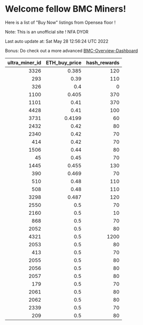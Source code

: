 # Welcome fellow BMC Miners!
Here is a list of "Buy Now" listings from Opensea floor !

Note: This is an unofficial site ! NFA DYOR

Last auto update at: Sat May 28 12:56:24 UTC 2022

Bonus: Do check out a more advanced [BMC-Overview-Dashboard](https://dune.com/defifunk/BMC-Overview-Dashboard)


|   ultra_miner_id |   ETH_buy_price |   hash_rewards |
|-----------------:|----------------:|---------------:|
|             3326 |          0.385  |            120 |
|              293 |          0.39   |            110 |
|              326 |          0.4    |              0 |
|             1100 |          0.405  |            370 |
|             1101 |          0.41   |            370 |
|             4428 |          0.41   |            100 |
|             3731 |          0.4199 |             60 |
|             2432 |          0.42   |             80 |
|             2340 |          0.42   |             70 |
|              414 |          0.42   |             70 |
|             1506 |          0.44   |             80 |
|               45 |          0.45   |             70 |
|             1445 |          0.455  |            130 |
|              390 |          0.469  |             70 |
|              510 |          0.48   |            110 |
|              508 |          0.48   |            110 |
|             3298 |          0.487  |            120 |
|             2550 |          0.5    |             70 |
|             2160 |          0.5    |             10 |
|              868 |          0.5    |             70 |
|             2052 |          0.5    |             80 |
|             4321 |          0.5    |           1200 |
|             2053 |          0.5    |             80 |
|              413 |          0.5    |             70 |
|             2055 |          0.5    |             80 |
|             2056 |          0.5    |             80 |
|             2057 |          0.5    |             80 |
|              179 |          0.5    |             70 |
|             2061 |          0.5    |             80 |
|             2062 |          0.5    |             80 |
|             2339 |          0.5    |             70 |
|              209 |          0.5    |             80 |